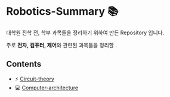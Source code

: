 # Robotics-Summary :books:

대학원 진학 전, 학부 과목들을 정리하기 위하여 만든 Repository 입니다.  

주로 **전자, 컴퓨터, 제어**와 관련된 과목들을 정리할 .  

## Contents  
- :zap: [Circuit-theory](https://github.com/Taeyoung96/Robotics-Summary/tree/master/Circuit-theory)  
- :computer: [Computer-architecture](https://github.com/Taeyoung96/Robotics-Summary/tree/master/Computer-architecture)  
